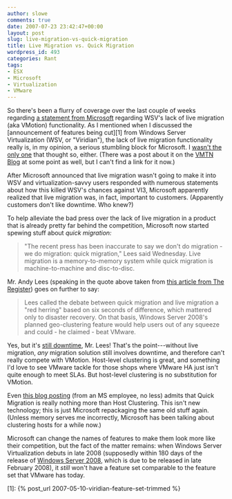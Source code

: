 ```yaml
---
author: slowe
comments: true
date: 2007-07-23 23:42:47+00:00
layout: post
slug: live-migration-vs-quick-migration
title: Live Migration vs. Quick Migration
wordpress_id: 493
categories: Rant
tags:
- ESX
- Microsoft
- Virtualization
- VMware
---
```


So there's been a flurry of coverage over the last couple of weeks regarding [a statement from Microsoft](http://www.theregister.co.uk/2007/07/11/microsoft_virtualization_roadmap_confusion/) regarding WSV's lack of live migration (aka VMotion) functionality. As I mentioned when I discussed the [announcement of features being cut][1] from Windows Server Virtualization (WSV, or "Viridian"), the lack of live migration functionality really is, in my opinion, a serious stumbling block for Microsoft. I [wasn't the only one](http://h0bbel.p0ggel.org/2007/05/11/microsoft-adjusts-viridian-feature-set/) that thought so, either. (There was a post about it on the [VMTN Blog](http://blogs.vmware.com/vmtn/) at some point as well, but I can't find a link for it now.)

After Microsoft announced that live migration wasn't going to make it into WSV and virtualization-savvy users responded with numerous statements about how this killed WSV's chances against VI3, Microsoft apparently realized that live migration was, in fact, important to customers. (Apparently customers don't like downtime. Who knew?)

To help alleviate the bad press over the lack of live migration in a product that is already pretty far behind the competition, Microsoft now started spewing stuff about _quick migration:_

>"The recent press has been inaccurate to say we don't do migration - we do migration: quick migration," Lees said Wednesday. Live migration is a memory-to-memory system while quick migration is machine-to-machine and disc-to-disc.

Mr. Andy Lees (speaking in the quote above taken from [this article from The Register](http://www.theregister.co.uk/2007/07/11/microsoft_virtualization_roadmap_confusion/)) goes on further to say:

>Lees called the debate between quick migration and live migration a "red herring" based on six seconds of difference, which mattered only to disaster recovery. On that basis, Windows Server 2008's planned geo-clustering feature would help users out of any squeeze and could - he claimed - beat VMware.

Yes, but it's [still downtime](http://virtualscoop.org/?q=node/4), Mr. Lees! That's the point---without live migration, _any_ migration solution still involves downtime, and therefore can't really compete with VMotion. Host-level clustering is great, and something I'd love to see VMware tackle for those shops where VMware HA just isn't quite enough to meet SLAs. But host-level clustering is no substitution for VMotion.

Even [this blog posting](http://blogs.technet.com/daven/archive/2007/06/08/virtual-server-quick-migration.aspx) (from an MS employee, no less) admits that Quick Migration is really nothing more than Host Clustering. This isn't new technology; this is just Microsoft repackaging the same old stuff again. (Unless memory serves me incorrectly, Microsoft has been talking about clustering hosts for a while now.)

Microsoft can change the names of features to make them look more like their competition, but the fact of the matter remains: when Windows Server Virtualization debuts in late 2008 (supposedly within 180 days of the release of [Windows Server 2008](http://www.microsoft.com/windowsserver2008/default.mspx), which is due to be released in late February 2008), it _still_ won't have a feature set comparable to the feature set that VMware has today.

[1]: {% post_url 2007-05-10-viridian-feature-set-trimmed %}
